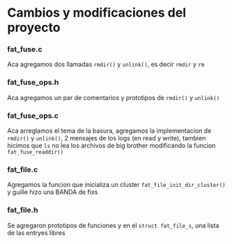 # Cambios y modificaciones del proyecto

### fat_fuse.c
Aca agregamos dos llamadas `rmdir()` y `unlink()`, es decir `rmdir` y `rm`

### fat_fuse_ops.h
Aca agregamos un par de comentarios y prototipos de `rmdir()` y `unlink()` 

### fat_fuse_ops.c
Aca arreglamos el tema de la basura, agregamos la implementacion de `rmdir()` y `unlink()`, 2 mensajes de los logs (en read y write), tambien hicimos que `ls` no lea los archivos de big brother modificando la funcion `fat_fuse_readdir()`

### fat_file.c
Agregamos la funcion que inicializa un cluster `fat_file_init_dir_cluster()` y guille hizo una BANDA de fixs

### fat_file.h
Se agregaron prototipos de funciones y en el `struct fat_file_s`, una lista de las entryes libres
